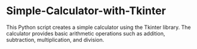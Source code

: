# Simple-Calculator-with-Tkinter
This Python script creates a simple calculator using the Tkinter library. The calculator provides basic arithmetic operations such as addition, subtraction, multiplication, and division.
